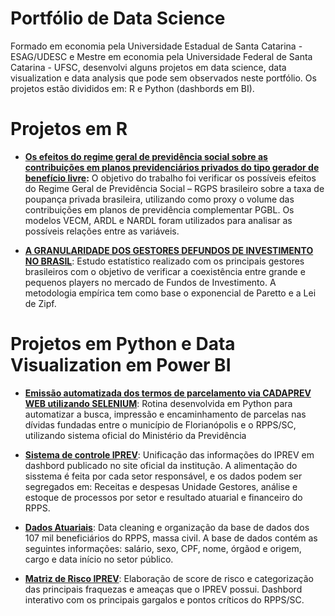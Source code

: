 # Portfólio de Data Science

Formado em economia pela Universidade Estadual de Santa Catarina - ESAG/UDESC e Mestre em economia pela Universidade Federal de Santa Catarina - UFSC, desenvolvi alguns projetos em data science, data visualization e data analysis que pode sem observados neste portfólio. 
Os projetos estão divididos em: R e Python (dashbords em BI).

# Projetos em R

* **[Os efeitos do regime geral de previdência social sobre as contribuições em planos previdenciários privados do tipo gerador de benefício livre](https://github.com/danielrebhaim/portfolio/tree/main/RGPS):** O objetivo do trabalho foi verificar os possíveis efeitos do Regime Geral de Previdência Social – RGPS brasileiro sobre a taxa de poupança privada brasileira, utilizando como proxy o volume
das contribuições em planos de previdência complementar PGBL. Os modelos VECM, ARDL e NARDL foram utilizados para analisar as possíveis relações entre as variáveis.

* **[A GRANULARIDADE DOS GESTORES DEFUNDOS DE INVESTIMENTO NO BRASIL](https://github.com/danielrebhaim/portfolio/tree/main/Granularidade)**: Estudo estatístico realizado com os principais gestores brasileiros com o objetivo de verificar a coexistência entre grande e pequenos players no mercado de Fundos de Investimento. A metodologia empírica tem como base o exponencial de Paretto e a Lei de Zipf.

# Projetos em Python e Data Visualization em Power BI

* **[Emissão automatizada dos termos de parcelamento via CADAPREV WEB utilizando SELENIUM](https://github.com/danielrebhaim/portfolio/blob/main/APP%20PARCELAMENTO)**: Rotina desenvolvida em Python para automatizar a busca, impressão e encaminhamento de parcelas nas dívidas fundadas entre o município de Florianópolis e o RPPS/SC, utilizando sistema oficial do Ministério da Previdência

* **[Sistema de controle IPREV](https://app.powerbi.com/view?r=eyJrIjoiZDZiODFjMjgtNTJjNy00NmQ5LWJhODAtOWZmMTQ4MzkyYjk1IiwidCI6IjMzMzc0Y2VkLTI2OTItNDYxOS1hMDQwLTgyY2I2YjE1ZDhkYiJ9&pageName=ReportSection)**: Unificação das informações do IPREV em dashbord publicado no site oficial da institução. A alimentação do sisstema é feita por cada setor responsável, e os dados podem ser segregados em:
Receitas e despesas Unidade Gestores, análise e estoque de processos por setor e resultado atuarial e financeiro do RPPS.

* **[Dados Atuariais](https://app.powerbi.com/view?r=eyJrIjoiZWNlZTdmZjYtYTA5MS00ZmQ5LTljOGQtYjk5ZTdhY2MyMzA5IiwidCI6IjMzMzc0Y2VkLTI2OTItNDYxOS1hMDQwLTgyY2I2YjE1ZDhkYiJ9&pageName=ReportSection)**: Data cleaning e organização da base de dados dos 107 mil beneficiários do RPPS, massa civil. A base de dados contém as seguintes informações: salário, sexo, CPF, nome, órgãod e origem, cargo e data início no setor público. 

* **[Matriz de Risco IPREV](https://app.powerbi.com/view?r=eyJrIjoiZGE1N2FiNTYtZDdmMi00NWM4LTk4YTctMWNlN2I1MDMxNzkyIiwidCI6IjMzMzc0Y2VkLTI2OTItNDYxOS1hMDQwLTgyY2I2YjE1ZDhkYiJ9&pageName=ReportSection)**: Elaboração de score de risco e categorização das principais fraquezas e ameaças que o IPREV possui. Dashbord interativo com os principais gargalos e pontos críticos do RPPS/SC.
